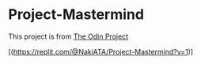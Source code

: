 # Project-Mastermind
This project is from [The Odin Project](https://www.theodinproject.com/lessons/ruby-mastermind)

[(https://replit.com/@NakiATA/Project-Mastermind?v=1)]